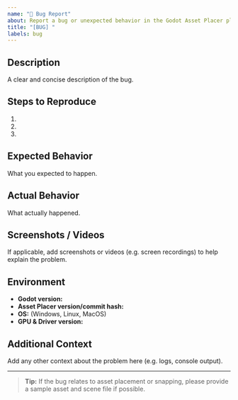 ```yaml
---
name: "🐛 Bug Report"
about: Report a bug or unexpected behavior in the Godot Asset Placer plugin
title: "[BUG] "
labels: bug
---
```


## Description
A clear and concise description of the bug.

## Steps to Reproduce
1.
2.
3.

## Expected Behavior
What you expected to happen.

## Actual Behavior
What actually happened.

## Screenshots / Videos
If applicable, add screenshots or videos (e.g. screen recordings) to help explain the problem.

## Environment
- **Godot version:**
- **Asset Placer version/commit hash:**
- **OS:** (Windows, Linux, MacOS)
- **GPU & Driver version:**

## Additional Context
Add any other context about the problem here (e.g. logs, console output).

---

> **Tip:** If the bug relates to asset placement or snapping, please provide a sample asset and scene file if possible.
